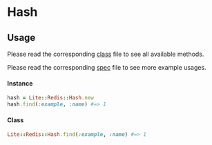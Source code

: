 # Hash

## Usage

Please read the corresponding [class](https://github.com/drexed/lite-redis/blob/master/lib/lite/redis/hash.rb) file to see all available methods.

Please read the corresponding [spec](https://github.com/drexed/lite-redis/blob/master/spec/lite/redis/hash_spec.rb) file to see more example usages.

#### Instance
```ruby
hash = Lite::Redis::Hash.new
hash.find(:example, :name) #=> 1
```

#### Class
```ruby
Lite::Redis::Hash.find(:example, :name) #=> 1
```
